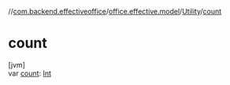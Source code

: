 //[com.backend.effectiveoffice](../../../index.md)/[office.effective.model](../index.md)/[Utility](index.md)/[count](count.md)

# count

[jvm]\
var [count](count.md): [Int](https://kotlinlang.org/api/latest/jvm/stdlib/kotlin/-int/index.html)
